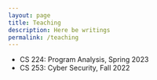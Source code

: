 ```yaml
---
layout: page
title: Teaching
description: Here be writings
permalink: /teaching
---
```


* CS 224: Program Analysis, Spring 2023
* CS 253: Cyber Security, Fall 2022